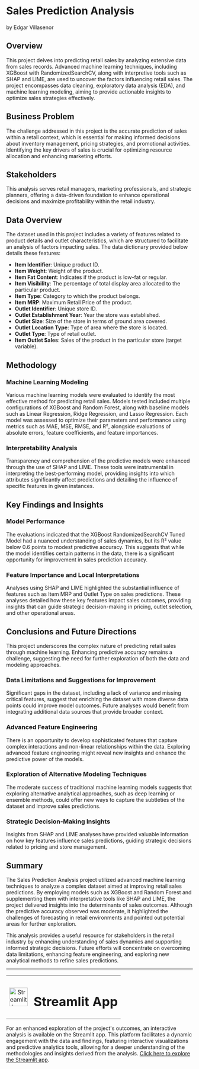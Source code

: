 # Sales Prediction Analysis
by Edgar Villasenor

## Overview

This project delves into predicting retail sales by analyzing extensive data from sales records. Advanced machine learning techniques, including XGBoost with RandomizedSearchCV, along with interpretive tools such as SHAP and LIME, are used to uncover the factors influencing retail sales. The project encompasses data cleaning, exploratory data analysis (EDA), and machine learning modeling, aiming to provide actionable insights to optimize sales strategies effectively.

## Business Problem

The challenge addressed in this project is the accurate prediction of sales within a retail context, which is essential for making informed decisions about inventory management, pricing strategies, and promotional activities. Identifying the key drivers of sales is crucial for optimizing resource allocation and enhancing marketing efforts.

## Stakeholders

This analysis serves retail managers, marketing professionals, and strategic planners, offering a data-driven foundation to enhance operational decisions and maximize profitability within the retail industry.

## Data Overview

The dataset used in this project includes a variety of features related to product details and outlet characteristics, which are structured to facilitate an analysis of factors impacting sales. The data dictionary provided below details these features:

- **Item Identifier**: Unique product ID.
- **Item Weight**: Weight of the product.
- **Item Fat Content**: Indicates if the product is low-fat or regular.
- **Item Visibility**: The percentage of total display area allocated to the particular product.
- **Item Type**: Category to which the product belongs.
- **Item MRP**: Maximum Retail Price of the product.
- **Outlet Identifier**: Unique store ID.
- **Outlet Establishment Year**: Year the store was established.
- **Outlet Size**: Size of the store in terms of ground area covered.
- **Outlet Location Type**: Type of area where the store is located.
- **Outlet Type**: Type of retail outlet.
- **Item Outlet Sales**: Sales of the product in the particular store (target variable).

## Methodology

### Machine Learning Modeling
Various machine learning models were evaluated to identify the most effective method for predicting retail sales. Models tested included multiple configurations of XGBoost and Random Forest, along with baseline models such as Linear Regression, Ridge Regression, and Lasso Regression. Each model was assessed to optimize their parameters and performance using metrics such as MAE, MSE, RMSE, and R², alongside evaluations of absolute errors, feature coefficients, and feature importances.

### Interpretability Analysis
Transparency and comprehension of the predictive models were enhanced through the use of SHAP and LIME. These tools were instrumental in interpreting the best-performing model, providing insights into which attributes significantly affect predictions and detailing the influence of specific features in given instances.

## Key Findings and Insights

### Model Performance
The evaluations indicated that the XGBoost RandomizedSearchCV Tuned Model had a nuanced understanding of sales dynamics, but its R² value below 0.6 points to modest predictive accuracy. This suggests that while the model identifies certain patterns in the data, there is a significant opportunity for improvement in sales prediction accuracy.

### Feature Importance and Local Interpretations
Analyses using SHAP and LIME highlighted the substantial influence of features such as Item MRP and Outlet Type on sales predictions. These analyses detailed how these key features impact sales outcomes, providing insights that can guide strategic decision-making in pricing, outlet selection, and other operational areas.

## Conclusions and Future Directions

This project underscores the complex nature of predicting retail sales through machine learning. Enhancing predictive accuracy remains a challenge, suggesting the need for further exploration of both the data and modeling approaches.

### Data Limitations and Suggestions for Improvement
Significant gaps in the dataset, including a lack of variance and missing critical features, suggest that enriching the dataset with more diverse data points could improve model outcomes. Future analyses would benefit from integrating additional data sources that provide broader context.

### Advanced Feature Engineering
There is an opportunity to develop sophisticated features that capture complex interactions and non-linear relationships within the data. Exploring advanced feature engineering might reveal new insights and enhance the predictive power of the models.

### Exploration of Alternative Modeling Techniques
The moderate success of traditional machine learning models suggests that exploring alternative analytical approaches, such as deep learning or ensemble methods, could offer new ways to capture the subtleties of the dataset and improve sales predictions.

### Strategic Decision-Making Insights
Insights from SHAP and LIME analyses have provided valuable information on how key features influence sales predictions, guiding strategic decisions related to pricing and store management.

## Summary

The Sales Prediction Analysis project utilized advanced machine learning techniques to analyze a complex dataset aimed at improving retail sales predictions. By employing models such as XGBoost and Random Forest and supplementing them with interpretative tools like SHAP and LIME, the project delivered insights into the determinants of sales outcomes. Although the predictive accuracy observed was moderate, it highlighted the challenges of forecasting in retail environments and pointed out potential areas for further exploration.

This analysis provides a useful resource for stakeholders in the retail industry by enhancing understanding of sales dynamics and supporting informed strategic decisions. Future efforts will concentrate on overcoming data limitations, enhancing feature engineering, and exploring new analytical methods to refine sales predictions.



***

<table border="0" cellspacing="0" cellpadding="0">
<tr>
<td style="text-align: center; vertical-align: middle; border: 0; outline: 0;">
<img alt="Streamlit Logo" src="https://raw.githubusercontent.com/Edgar-Villasenor/IMDB-Movie-Analysis-Project/main/images/logos/streamlit_logo.png?token=GHSAT0AAAAAACH5OQZDUW6UHDRVADVY7GUGZPYXP7A" width="50">
</td>
<td style="text-align: center; vertical-align: middle; border: 0; outline: 0;">
<h1 style="font-size: 34px;">Streamlit App</h1>
</td>
</tr>
</table>

For an enhanced exploration of the project's outcomes, an interactive analysis is available on the Streamlit app. This platform facilitates a dynamic engagement with the data and findings, featuring interactive visualizations and predictive analytics tools, allowing for a deeper understanding of the methodologies and insights derived from the analysis. [Click here to explore the Streamlit app](https://edgar-villasenor-imdb-movie-analysis.streamlit.app/).
